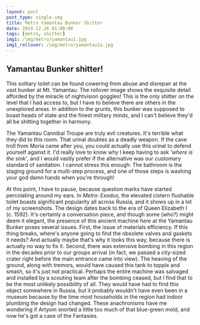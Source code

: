 ```yaml
---
layout: post
post_type: single-img
title: Metro Yamantau Bunker Shitter
date: 2019-12-26 01:00:00
tags: [metro, shitter]
img1: /img/metro/yamantau1.jpg
img1_rollover: /img/metro/yamantau1a.jpg
---
```

## Yamantau Bunker shitter!

This solitary toilet can be found cowering from abuse and disrepair at the vast bunker at Mt. Yamantau. The rollover image shows the exquisite detail afforded by the miracle of nightvision goggles! This is the only shitter on the level that I had access to, but I have to believe there are others in the unexplored areas. In addition to the grunts, this bunker was supposed to boast heads of state and the finest military minds, and I can't believe they'd all be shitting together in harmony.

The Yamantau Cannibal Troupe are truly evil creatures. It's terrible what they did to this room. That urinal doubles as a deadly weapon. If the cave troll from Moria came after you, you could actually use this urinal to defend yourself against it. I'd really love to know why I keep having to ask *'where is the sink'*, and I would vastly prefer if the alternative was our customary standard of sanitation. I cannot stress this enough: The bathroom is the staging ground for a multi-step process, and one of those steps is washing your god damn hands when you're through! 

At this point, I have to pause, because question marks have started percolating around my ears. In *Metro: Exodus*, the elevated cistern flushable toilet boasts significant popularity all across Russia, and it shows up in a lot of my screenshots. The design dates back to the era of Queen Elizabeth I (c. 1592). It's certainly a conversation piece, and though some (who?) might deem it elegant, the presence of this ancient machine *here* at the Yamantau Bunker poses several issues. First, the issue of materials efficiency. If this thing breaks, where's anyone going to find the obsolete valves and gaskets it needs? And actually maybe that's why it looks this way, because there is actually no way to fix it. Second, there was extensive bombing in this region in the decades prior to our groups arrival (in fact, we passed a city-sized crater right before the main entrance came into view). The heaving of the ground, along with tremors, would have caused this tank to topple and smash, so it's just not practical. Perhaps the entire machine was salvaged and installed by a scouting team after the bombing ceased, but I find that to be the most unlikely possibility of all. They would have had to find this object somewhere in Russia, but it probably wouldn't have even been in a museum because by the time most households in the region had indoor plumbing the design had changed. These anachronisms have me wondering if Artyom snorted a little too much of that blue-green mold, and now he's got a case of the Fantasies. 